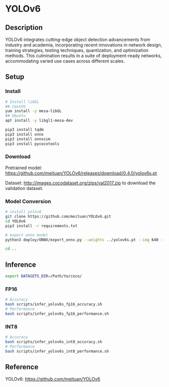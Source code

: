 # YOLOv6

## Description

YOLOv6 integrates cutting-edge object detection advancements from industry and academia, incorporating recent innovations in network design, training strategies, testing techniques, quantization, and optimization methods. This culmination results in a suite of deployment-ready networks, accommodating varied use cases across different scales.  

## Setup

### Install

```bash
# Install libGL
## CentOS
yum install -y mesa-libGL
## Ubuntu
apt install -y libgl1-mesa-dev

pip3 install tqdm
pip3 install onnx
pip3 install onnxsim
pip3 install pycocotools
```

### Download

Pretrained model: <https://github.com/meituan/YOLOv6/releases/download/0.4.0/yolov6s.pt>

Dataset: <http://images.cocodataset.org/zips/val2017.zip> to download the validation dataset.

### Model Conversion

```bash
# install yolov6
git clone https://github.com/meituan/YOLOv6.git
cd YOLOv6
pip3 install -r requirements.txt

# export onnx model
python3 deploy/ONNX/export_onnx.py --weights ../yolov6s.pt --img 640 --batch-size 32 --simplify

cd ..
```

## Inference

```bash
export DATASETS_DIR=/Path/to/coco/
```

### FP16

```bash
# Accuracy
bash scripts/infer_yolov6s_fp16_accuracy.sh
# Performance
bash scripts/infer_yolov6s_fp16_performance.sh
```

### INT8

```bash
# Accuracy
bash scripts/infer_yolov6s_int8_accuracy.sh
# Performance
bash scripts/infer_yolov6s_int8_performance.sh
```


## Reference

YOLOv6: <https://github.com/meituan/YOLOv6>
